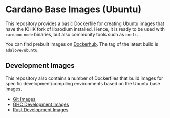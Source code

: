 # Cardano Base Images (Ubuntu)

This repository provides a basic Dockerfile for creating Ubuntu images that have the IOHK fork of libsodium installed. Hence, it is ready to be used with `cardano-node` binaries, but also community tools such as `cncli`. 

You can find prebuilt images on [Dockerhub](https://hub.docker.com/repository/docker/adalove/cncli). The tag of the latest build is `adalove/ubuntu`.

## Development Images

This repository also contains a number of Dockerfiles that build images for specific development/compiling environments based on the Ubuntu base images.

* [Git Images](Git/README.md)
* [GHC Development Images](GHC/README.md)
* [Rust Development Images](Rust/README.md)
